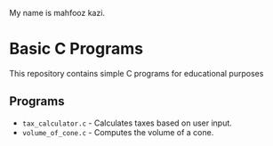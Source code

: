 My name is mahfooz kazi.


# Basic C Programs

This repository contains simple C programs for educational purposes

## Programs

- `tax_calculator.c` - Calculates taxes based on user input.
- `volume_of_cone.c` - Computes the volume of a cone.




